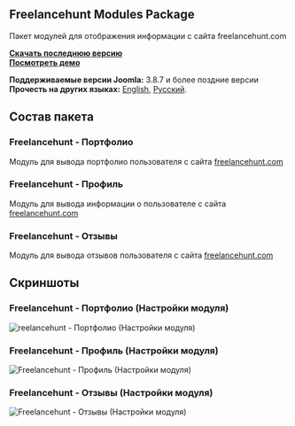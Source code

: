 ## Freelancehunt Modules Package
Пакет модулей для отображения информации с сайта freelancehunt.com

**[Скачать последнюю версию](https://github.com/Septdir/pkg_freelancehunt_modules/releases/latest)**   
**[Посмотреть демо](https://septdir.ru/work.html)**

**Поддерживаемые версии Joomla:** 3.8.7  и более поздние версии  
**Прочесть на других языках:**
[English](https://github.com/Septdir/pkg_freelancehunt_modules/blob/master/README.md), 
[Русский](https://github.com/Septdir/pkg_freelancehunt_modules/blob/master/README.ru-RU.md).


## Состав пакета
### Freelancehunt - Портфолио
Модуль для вывода портфолио пользователя с сайта [freelancehunt.com](https://freelancehunt.com/r/Byv3Y)

### Freelancehunt - Профиль
Модуль для вывода информации о пользователе с сайта [freelancehunt.com](https://freelancehunt.com/r/Byv3Y)

### Freelancehunt - Отзывы
Модуль для вывода отзывов пользователя с сайта [freelancehunt.com](https://freelancehunt.com/r/Byv3Y)


## Скриншоты
### Freelancehunt - Портфолио (Настройки модуля)
![reelancehunt - Портфолио (Настройки модуля)](https://septdir.ru/images/blog/37/portfolio-ru.jpg)

### Freelancehunt - Профиль (Настройки модуля)
![Freelancehunt - Профиль (Настройки модуля)](https://septdir.ru/images/blog/37/profile-ru.jpg)

### Freelancehunt - Отзывы (Настройки модуля)
![Freelancehunt - Отзывы (Настройки модуля)](https://septdir.ru/images/blog/37/reviews-ru.jpg)